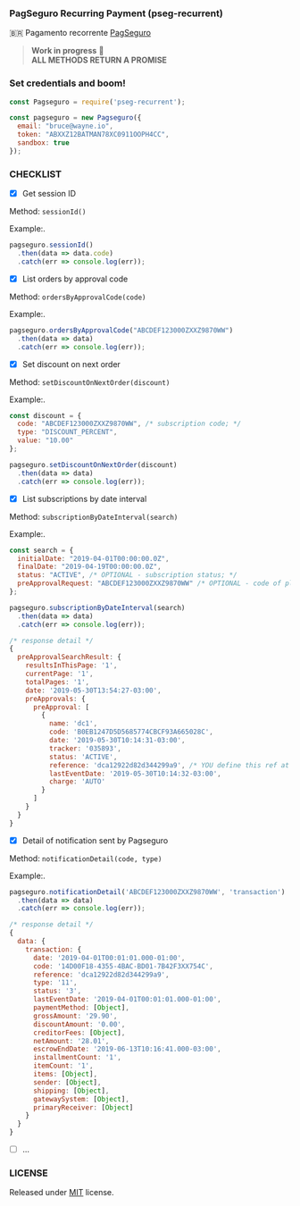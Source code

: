 ### PagSeguro Recurring Payment (pseg-recurrent)<br/>
:brazil: Pagamento recorrente [PagSeguro](https://dev.pagseguro.uol.com.br/docs/pagamento-recorrente)

> **Work in progress** :metal: <br/>
> **ALL METHODS RETURN A PROMISE**

### Set credentials and boom!
```js
const Pagseguro = require('pseg-recurrent');

const pagseguro = new Pagseguro({
  email: "bruce@wayne.io",
  token: "ABXXZ12BATMAN78XC0911OOPH4CC",
  sandbox: true
});
```

### CHECKLIST<br/>
- [x] Get session ID

Method: `sessionId()`

Example:.
```js
pagseguro.sessionId()
  .then(data => data.code)
  .catch(err => console.log(err));
```
- [x] List orders by approval code

Method: `ordersByApprovalCode(code)`

Example:.
```js
pagseguro.ordersByApprovalCode("ABCDEF123000ZXXZ9870WW")
  .then(data => data)
  .catch(err => console.log(err));
```
- [x] Set discount on next order

Method: `setDiscountOnNextOrder(discount)`

Example:.
```js
const discount = { 
  code: "ABCDEF123000ZXXZ9870WW", /* subscription code; */
  type: "DISCOUNT_PERCENT",
  value: "10.00" 
};

pagseguro.setDiscountOnNextOrder(discount)
  .then(data => data)
  .catch(err => console.log(err));
```

- [x] List subscriptions by date interval

Method: `subscriptionByDateInterval(search)`

Example:.
```js
const search = { 
  initialDate: "2019-04-01T00:00:00.0Z",
  finalDate: "2019-04-19T00:00:00.0Z",
  status: "ACTIVE", /* OPTIONAL - subscription status; */
  preApprovalRequest: "ABCDEF123000ZXXZ9870WW" /* OPTIONAL - code of plan; */
};

pagseguro.subscriptionByDateInterval(search)
  .then(data => data)
  .catch(err => console.log(err));

/* response detail */
{
  preApprovalSearchResult: {
    resultsInThisPage: '1',
    currentPage: '1',
    totalPages: '1',
    date: '2019-05-30T13:54:27-03:00',
    preApprovals: {
      preApproval: [
        {
          name: 'dc1',
          code: 'B0EB1247D5D5685774CBCF93A665028C',
          date: '2019-05-30T10:14:31-03:00',
          tracker: '035893',
          status: 'ACTIVE',
          reference: 'dca12922d82d344299a9', /* YOU define this ref at the time you sign up */
          lastEventDate: '2019-05-30T10:14:32-03:00',
          charge: 'AUTO'
        }
      ]
    }
  }
}
```

- [x] Detail of notification sent by Pagseguro

Method: `notificationDetail(code, type)`

Example:.
```js
pagseguro.notificationDetail('ABCDEF123000ZXXZ9870WW', 'transaction')
  .then(data => data)
  .catch(err => console.log(err));

/* response detail */
{
  data: {
    transaction: {
      date: '2019-04-01T00:01:01.000-01:00',
      code: '14D00F18-4355-4BAC-BD01-7B42F3XX754C',
      reference: 'dca12922d82d344299a9',
      type: '11',
      status: '3',
      lastEventDate: '2019-04-01T00:01:01.000-01:00',
      paymentMethod: [Object],
      grossAmount: '29.90',
      discountAmount: '0.00',
      creditorFees: [Object],
      netAmount: '28.01',
      escrowEndDate: '2019-06-13T10:16:41.000-03:00',
      installmentCount: '1',
      itemCount: '1',
      items: [Object],
      sender: [Object],
      shipping: [Object],
      gatewaySystem: [Object],
      primaryReceiver: [Object]
    }
  }
}
```
- [ ] ...

### LICENSE
Released under [MIT](https://github.com/g1llz/pseg-recurrent/blob/master/LICENSE) license.
